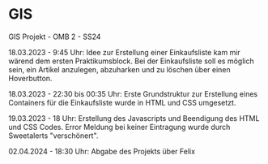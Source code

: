 # GIS
GIS Projekt - OMB 2 - SS24

18.03.2023 - 9:45 Uhr: Idee zur Erstellung einer Einkaufsliste kam mir wärend dem ersten Praktikumsblock. Bei der Einkaufsliste soll es möglich sein, ein Artikel anzulegen, abzuharken und zu löschen über einen Hoverbutton.

18.03.2023 - 22:30 bis 00:35 Uhr: Erste Grundstruktur zur Erstellung eines Containers für die Einkaufsliste wurde in HTML und CSS umgesetzt.

19.03.2023 - 18 Uhr: Erstellung des Javascripts und Beendigung des HTML und CSS Codes. Error Meldung bei keiner Eintragung wurde durch Sweetalerts "verschönert".

02.04.2024 - 18:30 Uhr: Abgabe des Projekts über Felix

